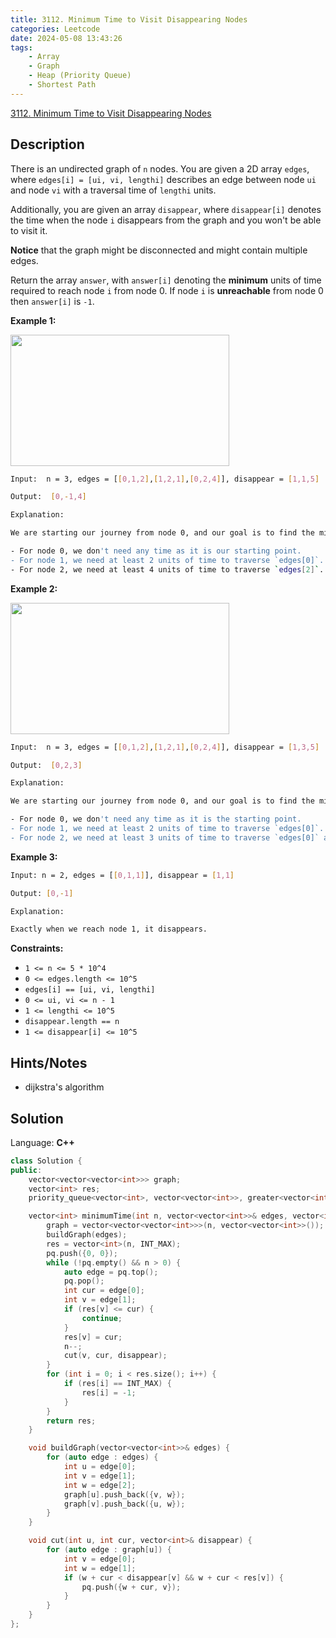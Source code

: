 ```yaml
---
title: 3112. Minimum Time to Visit Disappearing Nodes
categories: Leetcode
date: 2024-05-08 13:43:26
tags:
    - Array
    - Graph
    - Heap (Priority Queue)
    - Shortest Path
---
```


[3112. Minimum Time to Visit Disappearing Nodes](https://leetcode.com/problems/minimum-time-to-visit-disappearing-nodes/description/)

## Description

There is an undirected graph of `n` nodes. You are given a 2D array `edges`, where `edges[i] = [ui, vi, lengthi]` describes an edge between node `ui` and node `vi` with a traversal time of `lengthi` units.

Additionally, you are given an array `disappear`, where `disappear[i]` denotes the time when the node `i` disappears from the graph and you won't be able to visit it.

**Notice**  that the graph might be disconnected and might contain multiple edges.

Return the array `answer`, with `answer[i]` denoting the **minimum**  units of time required to reach node `i` from node 0. If node `i` is **unreachable**  from node 0 then `answer[i]` is `-1`.

**Example 1:**

<img alt="" padding:="" src="https://assets.leetcode.com/uploads/2024/03/09/example1.png" style="width: 350px; height: 210px;">

```bash
Input:  n = 3, edges = [[0,1,2],[1,2,1],[0,2,4]], disappear = [1,1,5]

Output:  [0,-1,4]

Explanation:

We are starting our journey from node 0, and our goal is to find the minimum time required to reach each node before it disappears.

- For node 0, we don't need any time as it is our starting point.
- For node 1, we need at least 2 units of time to traverse `edges[0]`. Unfortunately, it disappears at that moment, so we won't be able to visit it.
- For node 2, we need at least 4 units of time to traverse `edges[2]`.
```

**Example 2:**

<img alt="" padding:="" src="https://assets.leetcode.com/uploads/2024/03/09/example2.png" style="width: 350px; height: 210px;">

```bash
Input:  n = 3, edges = [[0,1,2],[1,2,1],[0,2,4]], disappear = [1,3,5]

Output:  [0,2,3]

Explanation:

We are starting our journey from node 0, and our goal is to find the minimum time required to reach each node before it disappears.

- For node 0, we don't need any time as it is the starting point.
- For node 1, we need at least 2 units of time to traverse `edges[0]`.
- For node 2, we need at least 3 units of time to traverse `edges[0]` and `edges[1]`.
```

**Example 3:**

```bash
Input: n = 2, edges = [[0,1,1]], disappear = [1,1]

Output: [0,-1]

Explanation:

Exactly when we reach node 1, it disappears.
```

**Constraints:**

- `1 <= n <= 5 * 10^4`
- `0 <= edges.length <= 10^5`
- `edges[i] == [ui, vi, lengthi]`
- `0 <= ui, vi <= n - 1`
- `1 <= lengthi <= 10^5`
- `disappear.length == n`
- `1 <= disappear[i] <= 10^5`

## Hints/Notes

- dijkstra's algorithm

## Solution

Language: **C++**

```C++
class Solution {
public:
    vector<vector<vector<int>>> graph;
    vector<int> res;
    priority_queue<vector<int>, vector<vector<int>>, greater<vector<int>>> pq;

    vector<int> minimumTime(int n, vector<vector<int>>& edges, vector<int>& disappear) {
        graph = vector<vector<vector<int>>>(n, vector<vector<int>>());
        buildGraph(edges);
        res = vector<int>(n, INT_MAX);
        pq.push({0, 0});
        while (!pq.empty() && n > 0) {
            auto edge = pq.top();
            pq.pop();
            int cur = edge[0];
            int v = edge[1];
            if (res[v] <= cur) {
                continue;
            }
            res[v] = cur;
            n--;
            cut(v, cur, disappear);
        }
        for (int i = 0; i < res.size(); i++) {
            if (res[i] == INT_MAX) {
                res[i] = -1;
            }
        }
        return res;
    }

    void buildGraph(vector<vector<int>>& edges) {
        for (auto edge : edges) {
            int u = edge[0];
            int v = edge[1];
            int w = edge[2];
            graph[u].push_back({v, w});
            graph[v].push_back({u, w});
        }
    }

    void cut(int u, int cur, vector<int>& disappear) {
        for (auto edge : graph[u]) {
            int v = edge[0];
            int w = edge[1];
            if (w + cur < disappear[v] && w + cur < res[v]) {
                pq.push({w + cur, v});
            }
        }
    }
};
```
